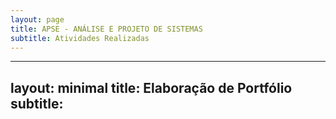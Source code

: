 ```yaml
---
layout: page
title: APSE - ANÁLISE E PROJETO DE SISTEMAS
subtitle: Atividades Realizadas
---
```


---
layout: minimal
title: Elaboração de Portfólio
subtitle:
---
